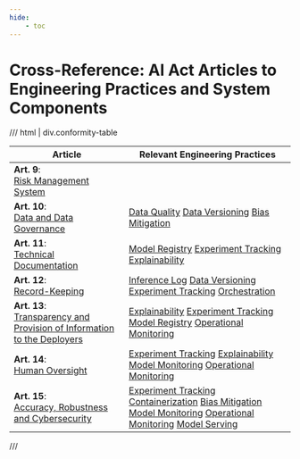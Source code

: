 ```yaml
---
hide:
    - toc
---
```


# Cross-Reference: AI Act Articles to Engineering Practices and System Components

<!-- List of practices is wrapped automatically through CSS, no need for manual formatting -->

/// html | div.conformity-table

| Article                                                                        | Relevant Engineering Practices                                                                                                     |
| ------------------------------------------------------------------------------ | ---------------------------------------------------------------------------------------------------------------------------------- |
| **Art. 9**:<br>[Risk Management System][]                                      |                                                                                                                                    |
| **Art. 10**:<br>[Data and Data Governance][]                                   | [Data Quality][] [Data Versioning][] [Bias Mitigation][]                                                                           |
| **Art. 11**:<br>[Technical Documentation][]                                    | [Model Registry][] [Experiment Tracking][] [Explainability][]                                                                      |
| **Art. 12**:<br>[Record-Keeping][]                                             | [Inference Log][] [Data Versioning][] [Experiment Tracking][] [Orchestration][]                                                    |
| **Art. 13**:<br>[Transparency and Provision of Information to the Deployers][] | [Explainability][] [Experiment Tracking][] [Model Registry][] [Operational Monitoring][]                                           |
| **Art. 14**:<br>[Human Oversight][]                                            | [Experiment Tracking][] [Explainability][] [Model Monitoring][] [Operational Monitoring][]                                         |
| **Art. 15**:<br>[Accuracy, Robustness and Cybersecurity][]                     | [Experiment Tracking][] [Containerization][] [Bias Mitigation][] [Model Monitoring][] [Operational Monitoring][] [Model Serving][] |

///

<!-- Reference Links -->

[Inference Log]: ../engineering-practice/inference-log.md
[Model Monitoring]: ../engineering-practice/model-monitoring.md
[Model Registry]: ../engineering-practice/model-registry.md
[Model Serving]: ../engineering-practice/model-serving.md
[Explainability]: ../engineering-practice/explainability.md
[Experiment Tracking]: ../engineering-practice/experiment-tracking.md
[Containerization]: ../engineering-practice/containerization.md
[Bias Mitigation]: ../engineering-practice/data-governance/bias-mitigation.md
[Data Quality]: ../engineering-practice/data-governance/data-quality.md
[Data Versioning]: ../engineering-practice/data-governance/data-versioning.md
[Operational Monitoring]: ../engineering-practice/operational-monitoring.md
[Orchestration]: ../engineering-practice/orchestration.md
[Technical Documentation]: technical-documentation.md
[Transparency and Provision of Information to the Deployers]: instructions-for-use.md
[Human Oversight]: human-oversight.md
[Data and Data Governance]: data-governance.md
[Record-Keeping]: record-keeping.md
[Accuracy, Robustness and Cybersecurity]: accuracy-robustness-cybersecurity.md
[Risk Management System]: risk-management-system.md
